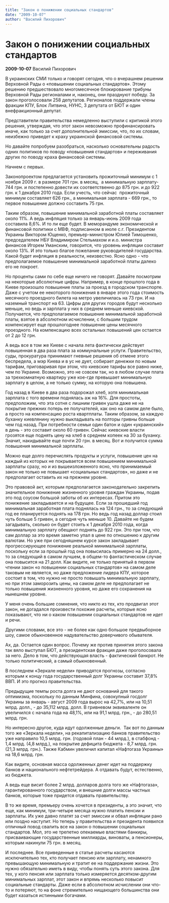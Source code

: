```yaml
---
title: "Закон о понижении социальных стандартов"
date: "2009-10-07"
author: "Василий Пихорович"
---
```


# Закон о понижении социальных стандартов

**2009-10-07** Василий Пихорович

В украинских СМИ только и говорят сегодня, что о вчерашнем решении Верховной Рады о «повышении социальных стандартов». Этому решению предшествовало многомесячное блокирование трибуны Верховной Рады регионалами и, наконец, они празднуют победу. За закон проголосовали 258 депутатов. Регионалов поддержали члены фракции КПУ, Блок Литвина, НУНС, 3 депутата от БЮТ и один внефракционный депутат.

Представители правительства немедленно выступили с критикой этого решения, утверждая, что этот закон невозможно профинансировать иначе, как только за счет дополнительной эмиссии, что, по их словам, неизбежно приведет к краху украинской финансовой системы.

Но давайте попробуем разобраться, насколько основательны радость одних политиков по поводу «повышения стандартов» и переживания других по поводу краха финансовой системы.

Начнем с первых.

Законопроектом предлагается установить прожиточный минимум с 1 ноября 2009 г. в размере 701 грн. в месяц,  а минимальную зарплату- 744 грн. и постепенно довести их соответственно до 875 грн. и до 922 грн. к 1 декабря 2010 года. Если учесть, что сейчас  прожиточный минимум составляет 626 грн., а минимальная зарплата - 669 грн., то первое повышение должно составить 75 грн.

Таким образом, повышение минимальной заработной платы составляет около 11%. А ведь инфляция только за январь-июнь 2009 года составила 8,6%. И то ли еще будет. В меморандуме экономической и финансовой политики с МВФ, подписанном в июле с.г. Президентом Украины Виктором Ющенко, премьер-министром Юлией Тимошенко, председателем НБУ Владимиром Стельмахом и и.о. министра финансов Игорем Уманским, говорится, что уровень инфляции составит около 13%. И это только благое пожелание руководителей государства. Какой будет инфляция в реальности, неизвестно. Ясно одно - что предполагаемое повышение минимальной заработной платы далеко его не покроет.

Но проценты сами по себе еще ничего не говорят. Давайте посмотрим на некоторые абсолютные цифры. Например, в конце прошлого года в Киеве произошло повышение платы за проезд в городском транспорте. Даже с учетом ее некоторого понижения в январе этого года стоимость месячного проездного билета на метро увеличилась на 73 грн. И на наземный транспорт на 63. Цифры для других городов будут несколько меньше, но ведь и зарплата у них в среднем меньше киевской. Получается, что предполагаемое повышение минимальной заработной платы, взятое в абсолютном исчислении, с большим трудом компенсирует еще прошлогоднее повышение цены месячного проездного. На компенсацию всех остальных повышений цен остается от 2 до 12 грн.

А ведь все в том же Киеве с начала лета фактически действует повышенная в два раза плата за коммунальные услуги. Правительство, суды, прокуратура принимают гневные решения об отмене этого беспредела, а мэр Киева и в ус не дует, собирает денежки по новым тарифам, приговаривая при этом, что киевские тарифы все равно ниже, чем по Украине. Возможно, это не совсем так, но в любом случае плата за трехкомнатную квартиру уже кое-где превышает минимальную зарплату в целом, а не только сумму, на которую она повышена.

Год назад в Киеве в два раза подорожал хлеб, хотя минимальная зарплата с того времени поднялась аж на 16%. Для простоты, предположим, что эта сотня с лишним гривен ушла даже не на покрытие прежних потерь ее получателей, как оно на самом деле было, а просто на компенсацию роста квартплаты. Таким образом, за каждую буханку киевлянину нужно выкладывать на полторы гривны больше чем год назад. При потребности семьи один батон и один «украинский» в день - это составит около 60 гривен. Сейчас киевские власти грозятся еще поднять цену на хлеб в среднем копеек на 30 за буханку. Значит, накидывайте еще почти 20 грн. в месяц. Вот и получится сумма повышения минимальной зарплаты.

Можно еще долго перечислять продукты и услуги, повышение цен на каждый из которых не покрывается всем повышением минимальной зарплаты сразу, но и из вышеизложенного ясно, что принимаемый закон не только не повышает «социальных стандартов», но даже и не предполагает оставить их на прежнем уровне. 

Это правовой акт, которым предполагается законодательно закрепить значительное понижение жизненного уровня граждан Украины, подав это под соусом большой заботы об их интересах. Притом это понижение закладывается и на будущее. Если за прошедший год минимальная заработная плата поднялась на 124 грн., то за следующий год ее планируется поднять на 178 грн. Но ведь год назад доллар стоил чуть больше 5 гривен, а сегодня чуть меньше 10. Давайте не будем загадывать, сколько он будет стоить к 1 декабря 2010 года, когда минимальную зарплату обещают поднять до 922 грн. Это при том, что сам доллар за это время заметно упал в цене по отношению к другим валютам. Но уже при сегодняшнем курсе закон закладывает прогрессирующее понижение реальной минимальной зарплаты, поскольку если за прошлый год она повысилась примерно на 24 долл., то за следующий в самом лучшем, в общем-то фантастическом случае она повысится на 21 долл. Как видите, не только принятый в первом чтении закон «о повышении социальных стандартов» на самом деле таковым не является, но даже предложение лидера КПУ, которое состоит в том, что нужно не просто повышать минимальную зарплату, но при этом заморозить цены, на самом деле не предполагает не только повышения жизненного уровня, но даже его сохранения на нынешнем уровне.

У меня очень большие сомнения, что никто из тех, кто продвигал этот закон, не догадался произвести похожие расчеты, которые ясно показывают, что ни о каком повышении социальных стандартов не идет и речи.

Другими словами, все это - не более как одно большое предвыборное шоу, самое обыкновенное надувательство доверчивого обывателя.

Ах, да. Остается один вопрос. Почему же против принятия этого закона так вяло выступал БЮТ, а президентская фракция даже проголосовала за него. Дело в том, что действующая власть - фактический банкрот. Не только политический, а самый обыкновенный.

В последнем «Зеркале недели» приводятся прогнозы, согласно которым к концу года государственный долг Украины составит 37,8% ВВП. И это прогноз правительства.

Предыдущие темпы роста долга не дают оснований для такого оптимизма, поскольку по данным Минфина, совокупный госдолг Украины за январь - август 2009 года вырос на 42,7%, или на 10,51 млрд. долл., - до 35,112 млрд. долл. В гривневом эквиваленте он увеличился с начала года на 48,1%, или на 91,1 млрд. грн., - до 280,51 млрд. грн.

Но интересно другое, куда идут одолженные деньги.  Так вот по данным того же «Зеркала недели», на рекапитализацию банков правительство уже направило 10,5 млрд. грн. (годовой план - 44 млрд.), в стабфонд - 1,4 млрд. (4,8 млрд.), на покрытие дефицита бюджета - 8,7 млрд. грн. (21,3 млрд. грн.). Также Кабмин увеличил капитал «Нафтогаза Украины» на 18,6 млрд. грн.

Как видите, основная масса одолженных денег идет на поддержку банков и национального нефтетрейдера. А отдавать будут, естественно, из бюджета.

А ведь еще висит более 2 млрд. долларов долга того же «Нафтогаза», гарантированного государством, и внешние долги массы частных банков, которые тоже придется отдавать правительству.

В то же время, премьеру очень хочется в президенты, а это значит, что еще, как минимум, три-четыре месяца нужно платить пенсии и зарплаты. Их уже давно платят за счет эмиссии и обвал инфляции рано или поздно наступит. Но теперь у правительства и президента появился отличный повод свалить все на закон о повышении социальных стандартов. Мол, это не трепетно опекаемые властями банкиры, присваивающие государственные миллиарды, виноваты, а пенсионеры, которым накинули 75 грн. в месяц.

И последнее. Все приведенные в статье расчеты касаются исключительно тех, кто получает пенсию или зарплату, ненамного превышающую минимальную и тратит ее на поддержание жизни. Это нужно обязательно иметь в виду, чтобы понять суть этого закона. Для тех, у кого пенсия или зарплата только измеряется десятком-другим минимальных зарплат, этот закон и впрямь несколько повысит социальные стандарты. Даже если в абсолютном исчислении они что-то и потеряют, то на фоне стремительно нищающего большинства они будет казаться истинными богачами.